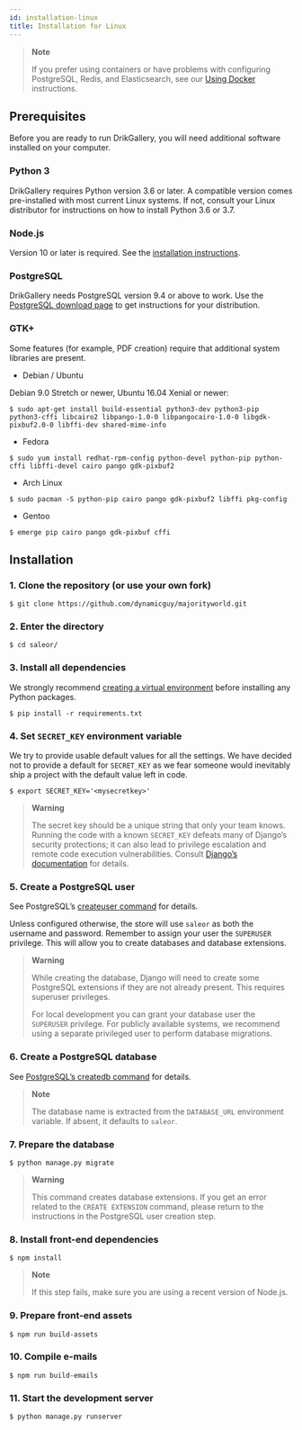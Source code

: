 ```yaml
---
id: installation-linux
title: Installation for Linux
---
```


> **Note**
> 
> If you prefer using containers or have problems with configuring PostgreSQL, Redis, and Elasticsearch, see our [Using Docker](getting-started/docker.md) instructions.


## Prerequisites 

Before you are ready to run DrikGallery, you will need additional software installed on your computer.


### Python 3

DrikGallery requires Python version 3.6 or later. A compatible version comes pre-installed with most current Linux systems. If not, consult your Linux distributor for instructions on how to install Python 3.6 or 3.7.


### Node.js

Version 10 or later is required. See the [installation instructions](https://nodejs.org/en/download/package-manager/).


### PostgreSQL

DrikGallery needs PostgreSQL version 9.4 or above to work. Use the [PostgreSQL download page](https://www.postgresql.org/download/) to get instructions for your distribution.


### GTK+

Some features (for example, PDF creation) require that additional system libraries are present.


* Debian / Ubuntu

Debian 9.0 Stretch or newer, Ubuntu 16.04 Xenial or newer:

```console
$ sudo apt-get install build-essential python3-dev python3-pip python3-cffi libcairo2 libpango-1.0-0 libpangocairo-1.0-0 libgdk-pixbuf2.0-0 libffi-dev shared-mime-info
```


* Fedora

```console
$ sudo yum install redhat-rpm-config python-devel python-pip python-cffi libffi-devel cairo pango gdk-pixbuf2
```


* Arch Linux

```console
$ sudo pacman -S python-pip cairo pango gdk-pixbuf2 libffi pkg-config
```


* Gentoo

```console
$ emerge pip cairo pango gdk-pixbuf cffi
```


## Installation


### 1. Clone the repository (or use your own fork)

```console
$ git clone https://github.com/dynamicguy/majorityworld.git
```

### 2. Enter the directory

```console
$ cd saleor/
```


### 3. Install all dependencies

We strongly recommend [creating a virtual environment](https://docs.python.org/3/tutorial/venv.html) before installing any Python packages.

```console
$ pip install -r requirements.txt
```


### 4. Set `SECRET_KEY` environment variable

We try to provide usable default values for all the settings. We have decided not to provide a default for `SECRET_KEY` as we fear someone would inevitably ship a project with the default value left in code.

```console
$ export SECRET_KEY='<mysecretkey>'
```

> **Warning**
>
> The secret key should be a unique string that only your team knows. Running the code with a known `SECRET_KEY` defeats many of Django’s security protections; it can also lead to privilege escalation and remote code execution vulnerabilities. Consult [Django’s documentation](https://docs.djangoproject.com/en/1.11/ref/settings/#secret-key) for details.


### 5. Create a PostgreSQL user

See PostgreSQL’s [createuser command](https://www.postgresql.org/docs/current/static/app-createuser.html) for details.

Unless configured otherwise, the store will use `saleor` as both the username and password. Remember to assign your user the `SUPERUSER` privilege. This will allow you to create databases and database extensions.

> **Warning**
>
> While creating the database, Django will need to create some PostgreSQL extensions if they are not already present. This requires superuser privileges.
>
> For local development you can grant your database user the `SUPERUSER` privilege. For publicly available systems, we recommend using a separate privileged user to perform database migrations.


### 6. Create a PostgreSQL database

See [PostgreSQL’s createdb command](https://www.postgresql.org/docs/current/static/app-createdb.html) for details.

> **Note**
>
> The database name is extracted from the `DATABASE_URL` environment variable. If absent, it defaults to `saleor`.


### 7. Prepare the database

```console
$ python manage.py migrate
```

> **Warning**
>
> This command creates database extensions. If you get an error related to the `CREATE EXTENSION` command, please return to the instructions in the PostgreSQL user creation step.


### 8. Install front-end dependencies

```console
$ npm install
```

> **Note**
>
> If this step fails, make sure you are using a recent version of Node.js.

### 9. Prepare front-end assets

```console
$ npm run build-assets
```


### 10. Compile e-mails

```console
$ npm run build-emails
```


### 11. Start the development server

```console
$ python manage.py runserver
```